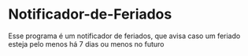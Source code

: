 # Notificador-de-Feriados
Esse programa é um notificador de feriados, que avisa caso um feriado esteja pelo menos há 7 dias ou menos no futuro

